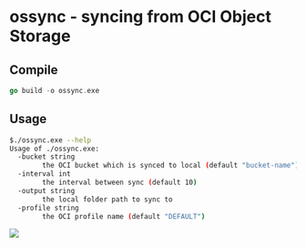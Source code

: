 # ossync - syncing from OCI Object Storage

## Compile

```go
go build -o ossync.exe
```

## Usage

```bash
$./ossync.exe --help
Usage of ./ossync.exe:
  -bucket string
        the OCI bucket which is synced to local (default "bucket-name")
  -interval int
        the interval between sync (default 10)
  -output string
        the local folder path to sync to
  -profile string
        the OCI profile name (default "DEFAULT")
```


![](dev.png)
